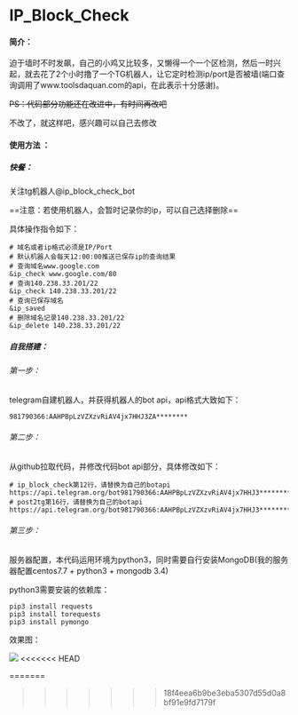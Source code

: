 # IP_Block_Check

#### 简介：

迫于墙时不时发飙，自己的小鸡又比较多，又懒得一个一个区检测，然后一时兴起，就去花了2个小时撸了一个TG机器人，让它定时检测ip/port是否被墙(端口查询调用了www.toolsdaquan.com的api，在此表示十分感谢)。

~~PS：代码部分功能还在改进中，有时间再改吧~~

不改了，就这样吧，感兴趣可以自己去修改

#### 使用方法 ：

##### 快餐：      

关注tg机器人@ip_block_check_bot

==注意：若使用机器人，会暂时记录你的ip，可以自己选择删除==

具体操作指令如下：

~~~shell
# 域名或者ip格式必须是IP/Port
# 默认机器人会每天12:00:00推送已保存ip的查询结果
# 查询域名www.google.com
&ip_check www.google.com/80
# 查询140.238.33.201/22
&ip_check 140.238.33.201/22
# 查询已保存域名
&ip_saved
# 删除域名记录140.238.33.201/22
&ip_delete 140.238.33.201/22
~~~

##### 自我搭建：

###### 第一步：

telegram自建机器人，并获得机器人的bot api，api格式大致如下：

~~~
981790366:AAHPBpLzVZXzvRiAV4jx7HHJ3ZA********
~~~

###### 第二步：

从github拉取代码，并修改代码bot api部分，具体修改如下：

~~~
# ip_block_check第12行，请替换为自己的botapi
https://api.telegram.org/bot981790366:AAHPBpLzVZXzvRiAV4jx7HHJ3**********
# post2tg第16行，请替换为自己的botapi
https://api.telegram.org/bot981790366:AAHPBpLzVZXzvRiAV4jx7HHJ3**********
~~~

###### 第三步：

服务器配置，本代码运用环境为python3，同时需要自行安装MongoDB(我的服务器配置centos7.7 + python3 + mongodb 3.4)

python3需要安装的依赖库：

~~~
pip3 install requests
pip3 install torequests
pip3 install pymongo
~~~

效果图：

![](https://i.postimg.cc/QN0tYBzD/cherbim-2019-10-05-20-56-16.jpg)
<<<<<<< HEAD


=======
>>>>>>> 18f4eea6b9be3eba5307d55d0a8bf91e9fd7179f

